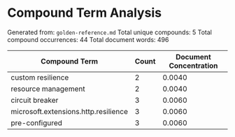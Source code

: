 # Compound Term Analysis

Generated from: `golden-reference.md`
Total unique compounds: 5
Total compound occurrences: 44
Total document words: 496

| Compound Term | Count | Document Concentration |
|---------------|-------|------------------------|
| custom resilience | 2 | 0.0040 |
| resource management | 2 | 0.0040 |
| circuit breaker | 3 | 0.0060 |
| microsoft.extensions.http.resilience | 3 | 0.0060 |
| pre-configured | 3 | 0.0060 |
